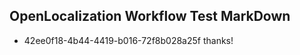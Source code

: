 ## OpenLocalization Workflow Test MarkDown
* 42ee0f18-4b44-4419-b016-72f8b028a25f thanks!

<!--HONumber=Aug16_HO3-->


